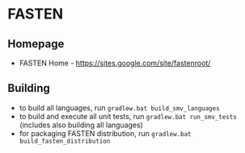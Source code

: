 # FASTEN

## Homepage
- FASTEN Home - https://sites.google.com/site/fastenroot/

## Building

- to build all languages, run `gradlew.bat build_smv_languages`
- to build and execute all unit tests, run `gradlew.bat run_smv_tests` (includes also building all languages)
- for packaging FASTEN distribution, run `gradlew.bat build_fasten_distribution`

